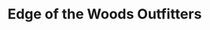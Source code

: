 ---
title: "Edge of the Woods Outfitters"
url: /delaware-water-gap/edge-of-the-woods-outfitters/
shop: Outdoor
---